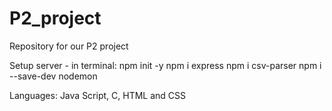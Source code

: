 # P2_project
Repository for our P2 project

Setup server - in terminal:
npm init -y
npm i express 
npm i csv-parser
npm i --save-dev nodemon

Languages: 
Java Script, C, HTML and CSS